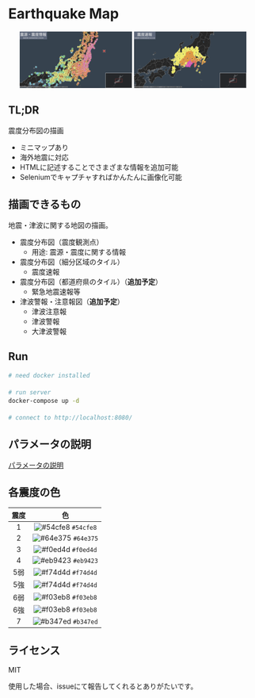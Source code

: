# Earthquake Map

<p style="text-align: center">
  <img src="assets/title.png" width="45%">
  <img src="assets/震度速報.png" width="45%">
</p>

## TL;DR

震度分布図の描画

- ミニマップあり
- 海外地震に対応
- HTMLに記述することでさまざまな情報を追加可能
- Seleniumでキャプチャすればかんたんに画像化可能

## 描画できるもの

地震・津波に関する地図の描画。

- 震度分布図（震度観測点）
  - 用途: 震源・震度に関する情報
- 震度分布図（細分区域のタイル）
  - 震度速報
- 震度分布図（都道府県のタイル）（**追加予定**）
  - 緊急地震速報等
- 津波警報・注意報図（**追加予定**）
  - 津波注意報
  - 津波警報
  - 大津波警報

## Run

```bash
# need docker installed

# run server
docker-compose up -d

# connect to http://localhost:8080/
```

## パラメータの説明

[パラメータの説明](./assets/parameters.md)

## 各震度の色

| 震度  |                                    色                                     |
| :---: | :-----------------------------------------------------------------------: |
|   1   | ![#54cfe8](https://via.placeholder.com/15/54cfe8/000000?text=+) `#54cfe8` |
|   2   | ![#64e375](https://via.placeholder.com/15/64e375/000000?text=+) `#64e375` |
|   3   | ![#f0ed4d](https://via.placeholder.com/15/f0ed4d/000000?text=+) `#f0ed4d` |
|   4   | ![#eb9423](https://via.placeholder.com/15/eb9423/000000?text=+) `#eb9423` |
|  5弱  | ![#f74d4d](https://via.placeholder.com/15/f74d4d/000000?text=+) `#f74d4d` |
|  5強  | ![#f74d4d](https://via.placeholder.com/15/f74d4d/000000?text=+) `#f74d4d` |
|  6弱  | ![#f03eb8](https://via.placeholder.com/15/f03eb8/000000?text=+) `#f03eb8` |
|  6強  | ![#f03eb8](https://via.placeholder.com/15/f03eb8/000000?text=+) `#f03eb8` |
|   7   | ![#b347ed](https://via.placeholder.com/15/b347ed/000000?text=+) `#b347ed` |

## ライセンス

MIT

使用した場合、issueにて報告してくれるとありがたいです。
